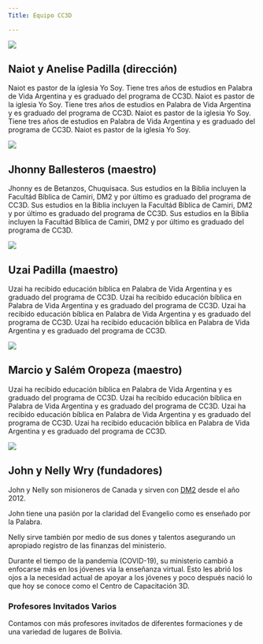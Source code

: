 ```yaml
---
Title: Equipo CC3D

---
```

![](/img/padillas.jpeg?width=200)
## Naiot y Anelise Padilla (dirección)



Naiot es pastor de la iglesia Yo Soy. Tiene tres años de estudios en Palabra de Vida Argentina y es graduado del programa de CC3D. Naiot es pastor de la iglesia Yo Soy. Tiene tres años de estudios en Palabra de Vida Argentina y es graduado del programa de CC3D. Naiot es pastor de la iglesia Yo Soy. Tiene tres años de estudios en Palabra de Vida Argentina y es graduado del programa de CC3D. Naiot es pastor de la iglesia Yo Soy. 

![](/img/jhonny.jpeg)
## Jhonny Ballesteros (maestro)

Jhonny es de Betanzos, Chuquisaca. Sus estudios en la Biblia incluyen la Facultád Bíblica de Camiri, DM2 y por último es graduado del programa de CC3D. 
Sus estudios en la Biblia incluyen la Facultád Bíblica de Camiri, DM2 y por último es graduado del programa de CC3D. Sus estudios en la Biblia incluyen la Facultád Bíblica de Camiri, DM2 y por último es graduado del programa de CC3D. 

![](/img/uzai.jpeg)
## Uzai Padilla (maestro)

Uzai ha recibido educación bíblica en Palabra de Vida Argentina y es graduado del programa de CC3D. Uzai ha recibido educación bíblica en Palabra de Vida Argentina y es graduado del programa de CC3D. Uzai ha recibido educación bíblica en Palabra de Vida Argentina y es graduado del programa de CC3D. Uzai ha recibido educación bíblica en Palabra de Vida Argentina y es graduado del programa de CC3D. 

![](/img/marcio.jpg)
## Marcio y Salém Oropeza (maestro)
Uzai ha recibido educación bíblica en Palabra de Vida Argentina y es graduado del programa de CC3D. Uzai ha recibido educación bíblica en Palabra de Vida Argentina y es graduado del programa de CC3D. Uzai ha recibido educación bíblica en Palabra de Vida Argentina y es graduado del programa de CC3D. Uzai ha recibido educación bíblica en Palabra de Vida Argentina y es graduado del programa de CC3D. 

![](/img/the-wrys.jpeg)
## John y Nelly Wry (fundadores)


John y Nelly son misioneros de Canada y sirven con [DM2](https://www.dm2usa.org/) desde el año 2012.

John tiene una pasión por la claridad del Evangelio como es enseñado por la Palabra. 

Nelly sirve también por medio de sus dones y talentos asegurando un apropiado registro de las finanzas del ministerio. 

Durante el tiempo de la pandemia (COVID-19), su ministerio cambió a enfocarse más en los jóvenes via la enseñanza virtual. Esto les abrió los ojos a la necesidad actual de apoyar a los jóvenes y poco después nació lo que hoy se conoce como el Centro de Capacitación 3D. 




### Profesores Invitados Varios


Contamos con más profesores invitados de diferentes formaciones y de una variedad de lugares de Bolivia. 